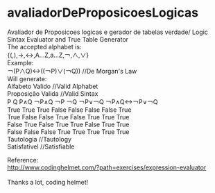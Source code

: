 # avaliadorDeProposicoesLogicas <br />
Avaliador de Proposicoes logicas e gerador de tabelas verdade/ Logic Sintax Evaluator and True Table Generator <br />
The accepted alphabet is: <br />
{(,),->,<->,A...Z,a...Z,￢,∧,∨} <br />
Example: <br />
￢(P∧Q)<->((￢P)∨(￢Q)) //De Morgan's Law <br />
Will generate: <br />
Alfabeto Valido //Valid Alphabet <br />
Proposição Valida //Valid Sintax <br />
P 	Q 	P∧Q 	￢P∧Q 	￢P 	￢Q 	￢P∨￢Q 	￢P∧Q<->￢P∨￢Q  <br />
True 	True 	True 	False 	False 	False 	False 	True 	<br />
True 	False 	False 	True 	False 	True 	True 	True 	<br />
False 	True 	False 	True 	True 	False 	True 	True 	<br />
False 	False 	False 	True 	True 	True 	True 	True 	<br />
Tautologia //Tautology <br />
Satisfativel //Satisfiable <br />

Reference:<br />
http://www.codinghelmet.com/?path=exercises/expression-evaluator <br />
<br />
Thanks a lot, coding helmet!
